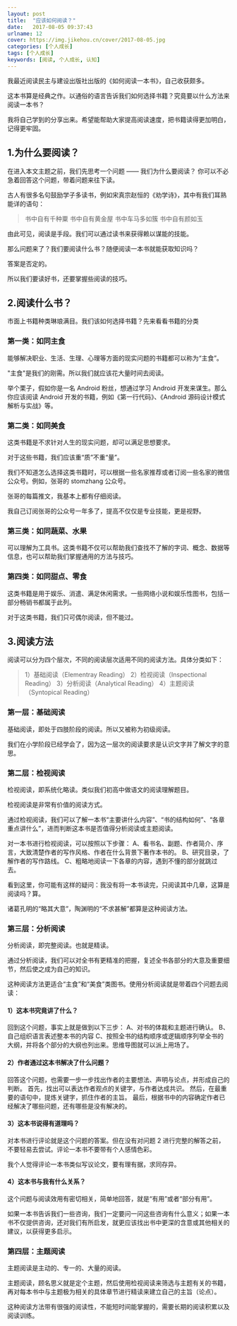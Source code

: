 ```yaml
---
layout: post
title:  "应该如何阅读？"
date:   2017-08-05 09:37:43
urlname: 12
cover: https://img.jikehou.cn/cover/2017-08-05.jpg
categories: [个人成长]
tags: [个人成长]
keywords: [阅读, 个人成长, 认知]
---
```

我最近阅读民主与建设出版社出版的《如何阅读一本书》，自己收获颇多。

这本书算是经典之作。以通俗的语言告诉我们如何选择书籍？究竟要以什么方法来阅读一本书？

我将自己学到的分享出来。希望能帮助大家提高阅读速度，把书籍读得更加明白，记得更牢固。
<!-- more -->
## 1.为什么要阅读？
在进入本文主题之前，我们先思考一个问题 —— 我们为什么要阅读？
你可以不必急着回答这个问题，带着问题来往下读。

古人有很多名句鼓励学子多读书，例如宋真宗赵恒的《劝学诗》，其中有我们耳熟能详的语句：
> 书中自有千种粟
书中自有黄金屋
书中车马多如簇
书中自有颜如玉

由此可见，阅读是手段。我们可以通过读书来获得赖以谋能的技能。

那么问题来了？我们要阅读什么书？随便阅读一本书就能获取知识吗？

答案是否定的。

所以我们要读好书，还要掌握些阅读的技巧。

## 2.阅读什么书？
市面上书籍种类琳琅满目。我们该如何选择书籍？先来看看书籍的分类

### 第一类：如同主食

能够解决职业、生活、生理、心理等方面的现实问题的书籍都可以称为“主食”。

"主食"是我们的刚需。所以我们就应该花大量时间去阅读。

举个栗子，假如你是一名 Android 粉丝，想通过学习 Android 开发来谋生。那么你应该阅读 Android 开发的书籍，例如《第一行代码》、《Android 源码设计模式解析与实战》等。

### 第二类：如同美食

这类书籍是不求针对人生的现实问题，却可以满足思想要求。

对于这些书籍，我们应该重“质”不重“量”。

我们不知道怎么选择这类书籍时，可以根据一些名家推荐或者订阅一些名家的微信公众号。例如，张哥的 stomzhang 公众号。

张哥的每篇推文，我基本上都有仔细阅读。

我自己订阅张哥的公众号一年多了，提高不仅仅是专业技能，更是视野。

### 第三类：如同蔬菜、水果

可以理解为工具书。这类书籍不仅可以帮助我们查找不了解的字词、概念、数据等信息，也可以帮助我们掌握通用的方法与技巧。

### 第四类：如同甜点、零食

这类书籍是用于娱乐、消遣、满足休闲需求。一些网络小说和娱乐性图书，包括一部分畅销书都属于此列。

对于这类书籍，我们只可偶尔阅读，但不能过。


## 3.阅读方法
阅读可以分为四个层次，不同的阅读层次适用不同的阅读方法。具体分类如下：
> 1）基础阅读（Elementray Reading）
> 2）检视阅读（Inspectional Reading）
> 3）分析阅读（Analytical Reading）
> 4）主题阅读（Syntopical Reading）


### 第一层：基础阅读
基础阅读，即处于四肢阶段的阅读。所以又被称为初级阅读。

我们在小学阶段已经学会了，因为这一层次的阅读要求是认识文字并了解文字的意思。

### 第二层：检视阅读
检视阅读，即系统化略读。类似我们初高中做语文的阅读理解题目。

检视阅读是非常有价值的阅读方式。

通过检视阅读，我们可以了解一本书“主要讲什么内容”、“书的结构如何”、“各章重点讲什么”，进而判断这本书是否值得分析阅读或主题阅读。

对一本书进行检视阅读，可以按照以下步骤：
A、看书名、副题、作者简介、序言，大致清楚作者的写作风格、作者在什么背景下著作本书的。
B、研究目录，了解作者的写作路线。
C、粗略地阅读一下各章的内容，遇到不懂的部分就跳过去。

看到这里，你可能有这样的疑问：我没有将一本书读完，只阅读其中几章，这算是阅读吗？算。

诸葛孔明的“略其大意”，陶渊明的“不求甚解”都算是这种阅读方法。

### 第三层：分析阅读
分析阅读，即完整阅读。也就是精读。

通过分析阅读，我们可以对全书有更精准的把握，复述全书各部分的大意及重要细节，然后使之成为自己的知识。

这种阅读方法更适合“主食”和“美食”类图书。使用分析阅读就是带着四个问题去阅读：


#### 1）这本书究竟讲了什么？ 

回到这个问题，事实上就是做到以下三步：
A、对书的体裁和主题进行确认。
B、自己组织语言表述整本书的内容
C、按照全书的结构顺序或逻辑顺序列举全书的大纲，并将各个部分的大纲也列出来。思维导图就可以派上用场了。


#### 2）作者通过这本书解决了什么问题？ 


回答这个问题，也需要一步一步找出作者的主要想法、声明与论点，并形成自己的判断。
首先，找出可以表达作者观点的关键字，与作者达成共识。
然后，在最重要的语句中，提炼关键字，抓住作者的主旨。
最后，根据书中的内容确定作者已经解决了哪些问题，还有哪些是没有解决的。


#### 3）这本书说得有道理吗？

对本书进行评论就是这个问题的答案。但在没有对问题 2 进行完整的解答之前，不要轻易去尝试。评论一本书不要带有个人感情色彩。

我个人觉得评论一本书类似写议论文，要有理有据，求同存异。


#### 4）这本书与我有什么关系？

这个问题与阅读效用有密切相关，简单地回答，就是“有用”或者“部分有用”。

如果一本书告诉我们一些咨询，我们一定要问一问这些咨询有什么意义；如果一本书不仅提供咨询，还对我们有所启发，就更应该找出书中更深的含意或其他相关的建议，以获得更多启示。

### 第四层：主题阅读

主题阅读是主动的、专一的、大量的阅读。

主题阅读，顾名思义就是定个主题，然后使用检视阅读来筛选与主题有关的书籍，再对每本书中与主题极为相关的具体章节进行精读来建立自己的主旨（论点）。

这种阅读方法带有很强的阅读性，不能短时间能掌握的，需要长期的阅读积累以及阅读训练。
